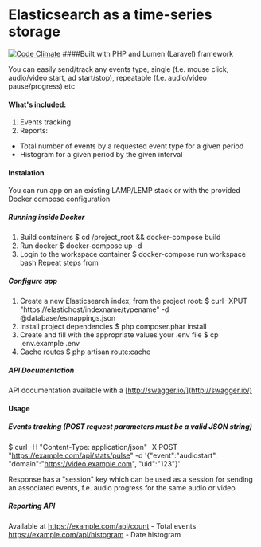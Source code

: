 
# Elasticsearch as a time-series storage
[![Code Climate](https://codeclimate.com/github/lifekent/elasticsearch-time-series/badges/gpa.svg)](https://codeclimate.com/github/lifekent/elasticsearch-time-series)
####Built with PHP and Lumen (Laravel) framework

You can easily send/track any events type, single (f.e. mouse click, audio/video start, ad start/stop), repeatable (f.e. audio/video pause/progress) etc

#### What's included:

1. Events tracking
2. Reports:
  * Total number of events by a requested event type for a given period
  * Histogram for a given period by the given interval
  
#### Instalation
You can run app on an existing LAMP/LEMP stack or with the provided Docker compose configuration

##### Running inside Docker
1. Build containers
$ cd /project_root && docker-compose build
2. Run docker
$ docker-compose up -d
3. Login to the workspace container
$ docker-compose run workspace bash
Repeat steps from 

##### Configure app
1. Create a new Elasticsearch index, from the project root:
$ curl -XPUT "https://elastichost/indexname/typename" -d @database/esmappings.json
2. Install project dependencies
$ php composer.phar install
3. Create and fill with the appropriate values your .env file
$ cp .env.example .env
4. Cache routes
$ php artisan route:cache

##### API Documentation
API documentation available with a [http://swagger.io/](http://swagger.io/)

#### Usage
##### Events tracking (POST request parameters must be a valid JSON string)
$ curl -H "Content-Type: application/json" -X POST "https://example.com/api/stats/pulse" -d '{"event":"audiostart", "domain":"https://video.example.com", "uid":"123"}' 

Response has a "session" key which can be used as a session for sending an associated events, f.e. audio progress for the same
audio or video

##### Reporting API
Available at 
https://example.com/api/count - Total events
https://example.com/api/histogram - Date histogram
